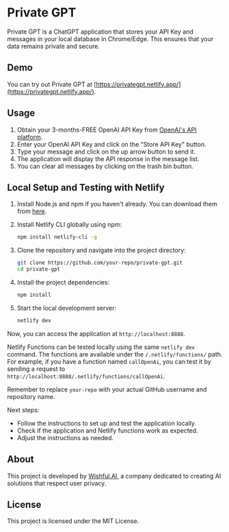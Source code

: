 # Private GPT

Private GPT is a ChatGPT application that stores your API Key and messages in your local database in Chrome/Edge. This ensures that your data remains private and secure.

## Demo

You can try out Private GPT at [https://privategpt.netlify.app/](https://privategpt.netlify.app/).

## Usage

1. Obtain your 3-months-FREE OpenAI API Key from [OpenAI's API platform](https://platform.openai.com/).
2. Enter your OpenAI API Key and click on the "Store API Key" button.
3. Type your message and click on the up arrow button to send it.
4. The application will display the API response in the message list.
5. You can clear all messages by clicking on the trash bin button.

## Local Setup and Testing with Netlify

1. Install Node.js and npm if you haven't already. You can download them from [here](https://nodejs.org/).

2. Install Netlify CLI globally using npm:

    ```bash
    npm install netlify-cli -g
    ```

3. Clone the repository and navigate into the project directory:

    ```bash
    git clone https://github.com/your-repo/private-gpt.git
    cd private-gpt
    ```

4. Install the project dependencies:

    ```bash
    npm install
    ```

5. Start the local development server:

    ```bash
    netlify dev
    ```

Now, you can access the application at `http://localhost:8888`.

Netlify Functions can be tested locally using the same `netlify dev` command. The functions are available under the `/.netlify/functions/` path. For example, if you have a function named `callOpenAi`, you can test it by sending a request to `http://localhost:8888/.netlify/functions/callOpenAi`.

Remember to replace `your-repo` with your actual GitHub username and repository name.

Next steps:
- Follow the instructions to set up and test the application locally.
- Check if the application and Netlify functions work as expected.
- Adjust the instructions as needed.

## About

This project is developed by [Wishful.AI](https://www.wishful.ai/), a company dedicated to creating AI solutions that respect user privacy.

## License

This project is licensed under the MIT License.